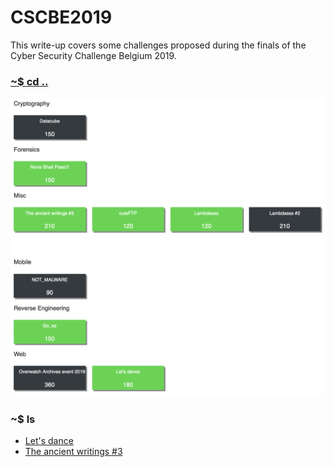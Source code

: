 # CSCBE2019 

This write-up covers some challenges proposed during the finals of the Cyber Security Challenge Belgium 2019.

### [~$ cd ..](../)

![saturday challenges](challenges.png)

### ~$ ls

* [Let's dance](lets_dance/)
* [The ancient writings #3](the_ancient_writings_3/)
